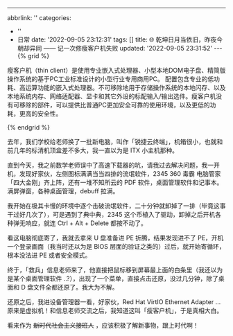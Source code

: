 ---
abbrlink: ''
categories:
- ''
- 日常
date: '2022-09-05 23:12:31'
tags: []
title: 🌐 乾坤日月当依旧，昨夜今朝却异同 —— 记一次修瘦客户机失败
updated: '2022-09-05 23:31:52'
---{% grid %}

瘦客户机（thin client）是使用专业嵌入式处理器、小型本地DOM电子盘、精简版操作系统的基于PC工业标准设计的小型行业专用商用PC。 配置包含专业的低功耗、高运算功能的嵌入式处理器。不可移除地用于存储操作系统的本地闪存、以及本地系统内存、网络适配器、显卡和其它外设的标配输入/输出选件。瘦客户机没有可移除的部件，可以提供比普通PC更加安全可靠的使用环境，以及更低的功耗，更高的安全性。

{% endgrid %}

去年，我们学校给老师换了一批新电脑，叫作「锐捷云终端」，机箱很小，也就和前几年的标清机顶盒差不多大，我一直以为是 ITX 小主机那种。

直到今天，我之前数学老师误中了高速下载器的坑，请我过去解决问题，我一开机，发现好家伙，左侧图标满满当当四排的流氓软件，2345 360 毒霸 电脑管家「四大金刚」齐上阵，还有一堆不知所云的 PDF 软件，桌面管理软件和记事本。满屏弹窗，各种桌面管理，debuff 拉满。

我开始在极其卡慢的环境中逐个击破流氓软件，二十分钟就卸掉了一排（毕竟这事干过好几次了），可是遇到了典中典，2345 这个币植入了驱动，卸掉之后开机各种弹无响应，就连 Ctrl + Alt + Delete 都按不动了。

看这电脑彻底寄了，我就去拿来 U 盘准备进 PE 折腾，结果发现进不了 PE，开机一个登录画面（我当时还以为是 BIOS 层面的验证之类的）过后，就开始寄循环，根本没法进 PE 或者安全模式。

终于，「救兵」信息老师来了，他直接把鼠标移到屏幕最上面的白条里（我还以为是某个桌面管理软件 ..?），出现了一个菜单，直接点击还原，没过几分钟，除了桌面和 D 盘文件全都还原了。我大为不解。

还原之后，我进设备管理器一看，好家伙，Red Hat VirtIO Ethernet Adapter ... 原来是虚拟机！和信息老师交流之后，我知道这叫「瘦客户机」，于是真相大白。

看来作为 ~~新时代社会主义接班人~~ ，应该积极了解新事物，跟上时代啊！
